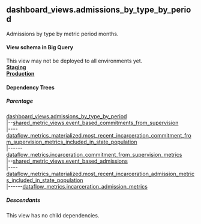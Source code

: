 ## dashboard_views.admissions_by_type_by_period
Admissions by type by metric period months.

#### View schema in Big Query
This view may not be deployed to all environments yet.<br/>
[**Staging**](https://console.cloud.google.com/bigquery?pli=1&p=recidiviz-staging&page=table&project=recidiviz-staging&d=dashboard_views&t=admissions_by_type_by_period)
<br/>
[**Production**](https://console.cloud.google.com/bigquery?pli=1&p=recidiviz-123&page=table&project=recidiviz-123&d=dashboard_views&t=admissions_by_type_by_period)
<br/>

#### Dependency Trees

##### Parentage
[dashboard_views.admissions_by_type_by_period](../dashboard_views/admissions_by_type_by_period.md) <br/>
|--[shared_metric_views.event_based_commitments_from_supervision](../shared_metric_views/event_based_commitments_from_supervision.md) <br/>
|----[dataflow_metrics_materialized.most_recent_incarceration_commitment_from_supervision_metrics_included_in_state_population](../dataflow_metrics_materialized/most_recent_incarceration_commitment_from_supervision_metrics_included_in_state_population.md) <br/>
|------[dataflow_metrics.incarceration_commitment_from_supervision_metrics](../../metrics/incarceration/incarceration_commitment_from_supervision_metrics.md) <br/>
|--[shared_metric_views.event_based_admissions](../shared_metric_views/event_based_admissions.md) <br/>
|----[dataflow_metrics_materialized.most_recent_incarceration_admission_metrics_included_in_state_population](../dataflow_metrics_materialized/most_recent_incarceration_admission_metrics_included_in_state_population.md) <br/>
|------[dataflow_metrics.incarceration_admission_metrics](../../metrics/incarceration/incarceration_admission_metrics.md) <br/>


##### Descendants
This view has no child dependencies.
